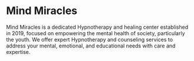 # Mind Miracles

Mind Miracles is a dedicated Hypnotherapy and healing center established in 2019, focused on empowering the mental health of society, particularly the youth. We offer expert Hypnotherapy and counseling services to address your mental, emotional, and educational needs with care and expertise.
